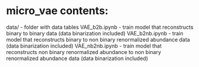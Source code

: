 # micro_vae contents:
data/ - folder with data tables
VAE_b2b.ipynb - train model that reconstructs binary to binary data (data binarization included)
VAE_b2nb.ipynb - train model that reconstructs binary to non binary renormalized abundance data (data binarization included)
VAE_nb2nb.ipynb - train model that reconstructs non binary renormalized abundance to non binary renormalized abundance data (data binarization included)
